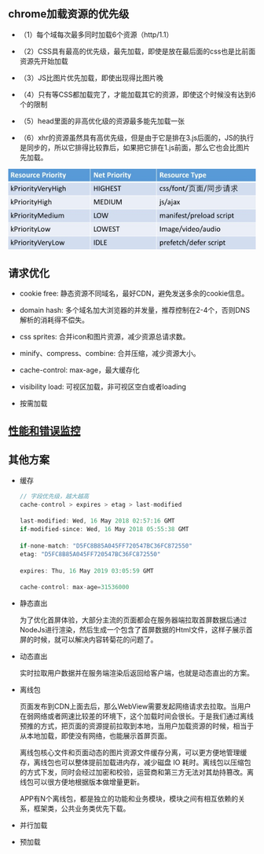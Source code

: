 ## chrome加载资源的优先级

- （1）每个域每次最多同时加载6个资源（http/1.1）

- （2）CSS具有最高的优先级，最先加载，即使是放在最后面的css也是比前面资源先开始加载

- （3）JS比图片优先加载，即使出现得比图片晚

- （4）只有等CSS都加载完了，才能加载其它的资源，即使这个时候没有达到6个的限制

- （5）head里面的非高优化级的资源最多能先加载一张

- （6）xhr的资源虽然具有高优先级，但是由于它是排在3.js后面的，JS的执行是同步的，所以它排得比较靠后，如果把它排在1.js前面，那么它也会比图片先加载。

![chrome请求资源优先级](../images/load.jpg)


## 请求优化

* cookie free: 静态资源不同域名，最好CDN，避免发送多余的cookie信息。

* domain hash: 多个域名加大浏览器的并发量，推荐控制在2-4个，否则DNS解析的消耗得不偿失。

* css sprites: 合并icon和图片资源，减少资源总请求数。

* minify、compress、combine: 合并压缩，减少资源大小。

* cache-control: max-age，最大缓存化

* visibility load: 可视区加载，非可视区空白或者loading

* 按需加载


## [性能和错误监控](monitor)


## 其他方案

* 缓存
    
    ```js
    // 字段优先级，越大越高
    cache-control > expires > etag > last-modified

    last-modified: Wed, 16 May 2018 02:57:16 GMT
    if-modified-since: Wed, 16 May 2018 05:55:38 GMT

    if-none-match: "D5FC8B85A045FF720547BC36FC872550"
    etag: "D5FC8B85A045FF720547BC36FC872550"

    expires: Thu, 16 May 2019 03:05:59 GMT

    cache-control: max-age=31536000
    ```

* 静态直出

    为了优化首屏体验，大部分主流的页面都会在服务器端拉取首屏数据后通过NodeJs进行渲染，然后生成一个包含了首屏数据的Html文件，这样子展示首屏的时候，就可以解决内容转菊花的问题了。

* 动态直出

    实时拉取用户数据并在服务端渲染后返回给客户端，也就是动态直出的方案。

* 离线包

    页面发布到CDN上面去后，那么WebView需要发起网络请求去拉取。当用户在弱网络或者网速比较差的环境下，这个加载时间会很长。于是我们通过离线预推的方式，把页面的资源提前拉取到本地，当用户加载资源的时候，相当于从本地加载，即使没有网络，也能展示首屏页面。

    离线包核心文件和页面动态的图片资源文件缓存分离，可以更方便地管理缓存，离线包也可以整体提前加载进内存，减少磁盘 IO 耗时。离线包以压缩包的方式下发，同时会经过加密和校验，运营商和第三方无法对其劫持篡改。离线包可以很方便地根据版本做增量更新。

    APP有N个离线包，都是独立的功能和业务模块，模块之间有相互依赖的关系，框架类，公共业务类优先下载。

* 并行加载
    
* 预加载
